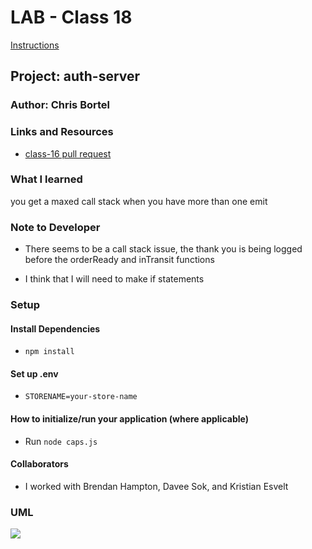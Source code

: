 # LAB - Class 18

[Instructions](https://codefellows.github.io/code-401-javascript-guide/curriculum/class-18/lab/)

## Project: auth-server

### Author: Chris Bortel

### Links and Resources

- [class-16 pull request](https://github.com/Chris-Bortel-401-advanced-javascript/caps-system/pull/1)
<!-- - [ci/cd](http://xyz.com) (GitHub Actions)
- [back-end server url](http://xyz.com) (when applicable)
- [front-end application](http://xyz.com) (when applicable) -->

### What I learned

you get a maxed call stack when you have more than one emit

### Note to Developer

- There seems to be a call stack issue, the thank you is being logged before the orderReady and inTransit functions

- I think that I will need to make if statements

### Setup

#### Install Dependencies

- `npm install`

#### Set up .env

- `STORENAME=your-store-name`

#### How to initialize/run your application (where applicable)

- Run `node caps.js`

<!-- #### How to use your library (where applicable) -->

<!-- #### Tests -->

<!-- - How do you run tests?
- Any tests of note?
- Describe any tests that you did not complete, skipped, etc -->

#### Collaborators

- I worked with Brendan Hampton, Davee Sok, and Kristian Esvelt

### UML

![](class-16-uml.png)

<!-- Link to an image of the UML for your application and response to events -->
